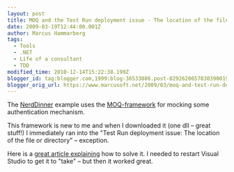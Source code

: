 ```yaml
---
layout: post
title: MOQ and the Test Run deployment issue - The location of the file or directory problem
date: 2009-03-19T12:44:00.001Z
author: Marcus Hammarberg
tags:
  - Tools
  - .NET
  - Life of a consultant
  - TDD
modified_time: 2010-12-14T15:22:38.199Z
blogger_id: tag:blogger.com,1999:blog-36533086.post-8292620657830390019
blogger_orig_url: https://www.marcusoft.net/2009/03/moq-and-test-run-deployment-issue.html
---
```


The [NerdDinner](http://weblogs.asp.net/scottgu/archive/2009/03/10/free-asp-net-mvc-ebook-tutorial.aspx) example uses the [MOQ-framework](http://code.google.com/p/moq/) for mocking some authentication mechanism.

This framework is new to me and when I downloaded it (one dll – great stuff!) I immediately ran into the "Test Run deployment issue: The location of the file or directory" – exception.

Here is a [great article explaining](http://thepursuitofalife.com/test-run-deployment-issue-in-vsts/) how to solve it. I needed to restart Visual Studio to get it to "take" – but then it worked great.
